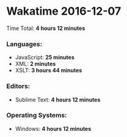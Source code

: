 # Wakatime 2016-12-07

Time Total: **4 hours 12 minutes**

### Languages:
- JavaScript: **25 minutes** 
- XML: **2 minutes** 
- XSLT: **3 hours 44 minutes** 

### Editors:
- Sublime Text: **4 hours 12 minutes** 

### Operating Systems:
- Windows: **4 hours 12 minutes** 

